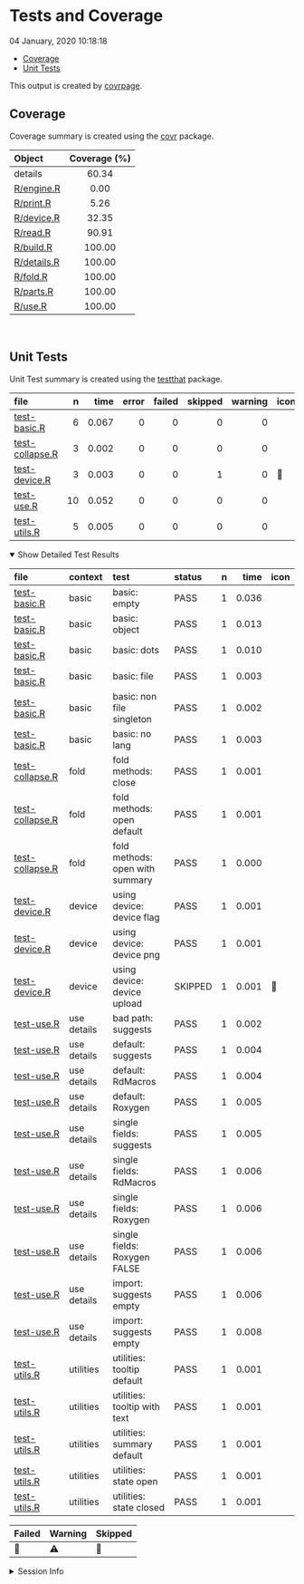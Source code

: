 Tests and Coverage
================
04 January, 2020 10:18:18

  - [Coverage](#coverage)
  - [Unit Tests](#unit-tests)

This output is created by
[covrpage](https://github.com/metrumresearchgroup/covrpage).

## Coverage

Coverage summary is created using the
[covr](https://github.com/r-lib/covr) package.

| Object                        | Coverage (%) |
| :---------------------------- | :----------: |
| details                       |    60.34     |
| [R/engine.R](../R/engine.R)   |     0.00     |
| [R/print.R](../R/print.R)     |     5.26     |
| [R/device.R](../R/device.R)   |    32.35     |
| [R/read.R](../R/read.R)       |    90.91     |
| [R/build.R](../R/build.R)     |    100.00    |
| [R/details.R](../R/details.R) |    100.00    |
| [R/fold.R](../R/fold.R)       |    100.00    |
| [R/parts.R](../R/parts.R)     |    100.00    |
| [R/use.R](../R/use.R)         |    100.00    |

<br>

## Unit Tests

Unit Test summary is created using the
[testthat](https://github.com/r-lib/testthat)
package.

| file                                        |  n |  time | error | failed | skipped | warning | icon |
| :------------------------------------------ | -: | ----: | ----: | -----: | ------: | ------: | :--- |
| [test-basic.R](testthat/test-basic.R)       |  6 | 0.067 |     0 |      0 |       0 |       0 |      |
| [test-collapse.R](testthat/test-collapse.R) |  3 | 0.002 |     0 |      0 |       0 |       0 |      |
| [test-device.R](testthat/test-device.R)     |  3 | 0.003 |     0 |      0 |       1 |       0 | 🔶    |
| [test-use.R](testthat/test-use.R)           | 10 | 0.052 |     0 |      0 |       0 |       0 |      |
| [test-utils.R](testthat/test-utils.R)       |  5 | 0.005 |     0 |      0 |       0 |       0 |      |

<details open>

<summary> Show Detailed Test Results
</summary>

| file                                                | context     | test                            | status  | n |  time | icon |
| :-------------------------------------------------- | :---------- | :------------------------------ | :------ | -: | ----: | :--- |
| [test-basic.R](testthat/test-basic.R#L6_L9)         | basic       | basic: empty                    | PASS    | 1 | 0.036 |      |
| [test-basic.R](testthat/test-basic.R#L13_L16)       | basic       | basic: object                   | PASS    | 1 | 0.013 |      |
| [test-basic.R](testthat/test-basic.R#L20_L23)       | basic       | basic: dots                     | PASS    | 1 | 0.010 |      |
| [test-basic.R](testthat/test-basic.R#L27_L30)       | basic       | basic: file                     | PASS    | 1 | 0.003 |      |
| [test-basic.R](testthat/test-basic.R#L34_L37)       | basic       | basic: non file singleton       | PASS    | 1 | 0.002 |      |
| [test-basic.R](testthat/test-basic.R#L41_L44)       | basic       | basic: no lang                  | PASS    | 1 | 0.003 |      |
| [test-collapse.R](testthat/test-collapse.R#L6_L9)   | fold        | fold methods: close             | PASS    | 1 | 0.001 |      |
| [test-collapse.R](testthat/test-collapse.R#L13_L16) | fold        | fold methods: open default      | PASS    | 1 | 0.001 |      |
| [test-collapse.R](testthat/test-collapse.R#L20_L23) | fold        | fold methods: open with summary | PASS    | 1 | 0.000 |      |
| [test-device.R](testthat/test-device.R#L16)         | device      | using device: device flag       | PASS    | 1 | 0.001 |      |
| [test-device.R](testthat/test-device.R#L20)         | device      | using device: device png        | PASS    | 1 | 0.001 |      |
| [test-device.R](testthat/test-device.R#L24)         | device      | using device: device upload     | SKIPPED | 1 | 0.001 | 🔶    |
| [test-use.R](testthat/test-use.R#L8_L10)            | use details | bad path: suggests              | PASS    | 1 | 0.002 |      |
| [test-use.R](testthat/test-use.R#L20_L23)           | use details | default: suggests               | PASS    | 1 | 0.004 |      |
| [test-use.R](testthat/test-use.R#L27_L30)           | use details | default: RdMacros               | PASS    | 1 | 0.004 |      |
| [test-use.R](testthat/test-use.R#L35_L38)           | use details | default: Roxygen                | PASS    | 1 | 0.005 |      |
| [test-use.R](testthat/test-use.R#L50_L53)           | use details | single fields: suggests         | PASS    | 1 | 0.005 |      |
| [test-use.R](testthat/test-use.R#L61_L64)           | use details | single fields: RdMacros         | PASS    | 1 | 0.006 |      |
| [test-use.R](testthat/test-use.R#L72_L75)           | use details | single fields: Roxygen          | PASS    | 1 | 0.006 |      |
| [test-use.R](testthat/test-use.R#L83_L86)           | use details | single fields: Roxygen FALSE    | PASS    | 1 | 0.006 |      |
| [test-use.R](testthat/test-use.R#L102)              | use details | import: suggests empty          | PASS    | 1 | 0.006 |      |
| [test-use.R](testthat/test-use.R#L106)              | use details | import: suggests empty          | PASS    | 1 | 0.008 |      |
| [test-utils.R](testthat/test-utils.R#L6_L9)         | utilities   | utilities: tooltip default      | PASS    | 1 | 0.001 |      |
| [test-utils.R](testthat/test-utils.R#L13_L16)       | utilities   | utilities: tooltip with text    | PASS    | 1 | 0.001 |      |
| [test-utils.R](testthat/test-utils.R#L21_L24)       | utilities   | utilities: summary default      | PASS    | 1 | 0.001 |      |
| [test-utils.R](testthat/test-utils.R#L28_L31)       | utilities   | utilities: state open           | PASS    | 1 | 0.001 |      |
| [test-utils.R](testthat/test-utils.R#L35_L38)       | utilities   | utilities: state closed         | PASS    | 1 | 0.001 |      |

| Failed | Warning | Skipped |
| :----- | :------ | :------ |
| 🛑      | ⚠️      | 🔶       |

</details>

<details>

<summary> Session Info </summary>

| Field    | Value                               |
| :------- | :---------------------------------- |
| Version  | R version 3.6.1 (2019-07-05)        |
| Platform | x86\_64-apple-darwin15.6.0 (64-bit) |
| Running  | macOS Mojave 10.14.5                |
| Language | en\_US                              |
| Timezone | America/New\_York                   |

| Package  | Version |
| :------- | :------ |
| testthat | 2.2.1   |
| covr     | 3.3.0   |
| covrpage | 0.0.70  |

</details>

<!--- Final Status : skipped/warning --->
